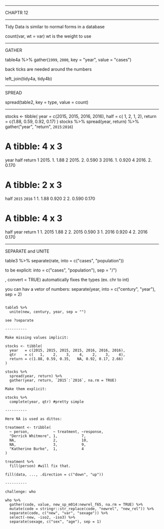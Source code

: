 


----------

CHAPTR 12

----------

Tidy Data is similar to normal forms in a database

count(var, wt = var)  wt is the weight to use

----------

GATHER

table4a %>% 
  gather(`1999`, `2000`, key = "year", value = "cases")
  
back ticks are needed around the numbers

left_join(tidy4a, tidy4b)

----------

SPREAD

spread(table2, key = type, value = count)

----------

stocks <- tibble(
  year   = c(2015, 2015, 2016, 2016),
  half  = c(   1,    2,     1,    2),
  return = c(1.88, 0.59, 0.92, 0.17)
)
stocks %>% 
  spread(year, return) %>% 
  gather("year", "return", `2015`:`2016`)
  
  
# A tibble: 4 x 3
   year  half return
  <dbl> <dbl>  <dbl>
1 2015.    1.  1.88 
2 2015.    2.  0.590
3 2016.    1.  0.920
4 2016.    2.  0.170


# A tibble: 2 x 3
   half `2015` `2016`
  <dbl>  <dbl>  <dbl>
1    1.  1.88   0.920
2    2.  0.590  0.170


# A tibble: 4 x 3
   half year  return
  <dbl> <chr>  <dbl>
1    1. 2015   1.88 
2    2. 2015   0.590
3    1. 2016   0.920
4    2. 2016   0.170

----------

SEPARATE and UNITE

table3 %>% 
  separate(rate, into = c("cases", "population"))
  
to be explicit: into = c("cases", "population"), sep = "/")

, convert = TRUE) automatically fixes the types (ex. chr to int)

you can hav a vetor of numbers:
separate(year, into = c("century", "year"), sep = 2)

~~~

table5 %>% 
  unite(new, century, year, sep = "")

see ?separate

----------

Make missing values implicit:

stocks <- tibble(
  year   = c(2015, 2015, 2015, 2015, 2016, 2016, 2016),
  qtr    = c(   1,    2,    3,    4,    2,    3,    4),
  return = c(1.88, 0.59, 0.35,   NA, 0.92, 0.17, 2.66)
)

stocks %>% 
  spread(year, return) %>% 
  gather(year, return, `2015`:`2016`, na.rm = TRUE)

Make them explicit:

stocks %>% 
  complete(year, qtr) #pretty simple
  
----------

Here NA is used as dittos:

treatment <- tribble(
  ~ person,           ~ treatment, ~response,
  "Derrick Whitmore", 1,           7,
  NA,                 2,           10,
  NA,                 3,           9,
  "Katherine Burke",  1,           4
)

treatment %>% 
  fill(person) #will fix that.
  
fill(data, ..., .direction = c("down", "up"))

----------

challenge: who

who %>%
  gather(code, value, new_sp_m014:newrel_f65, na.rm = TRUE) %>% 
  mutate(code = stringr::str_replace(code, "newrel", "new_rel")) %>%
  separate(code, c("new", "var", "sexage")) %>% 
  select(-new, -iso2, -iso3) %>% 
  separate(sexage, c("sex", "age"), sep = 1)
  
